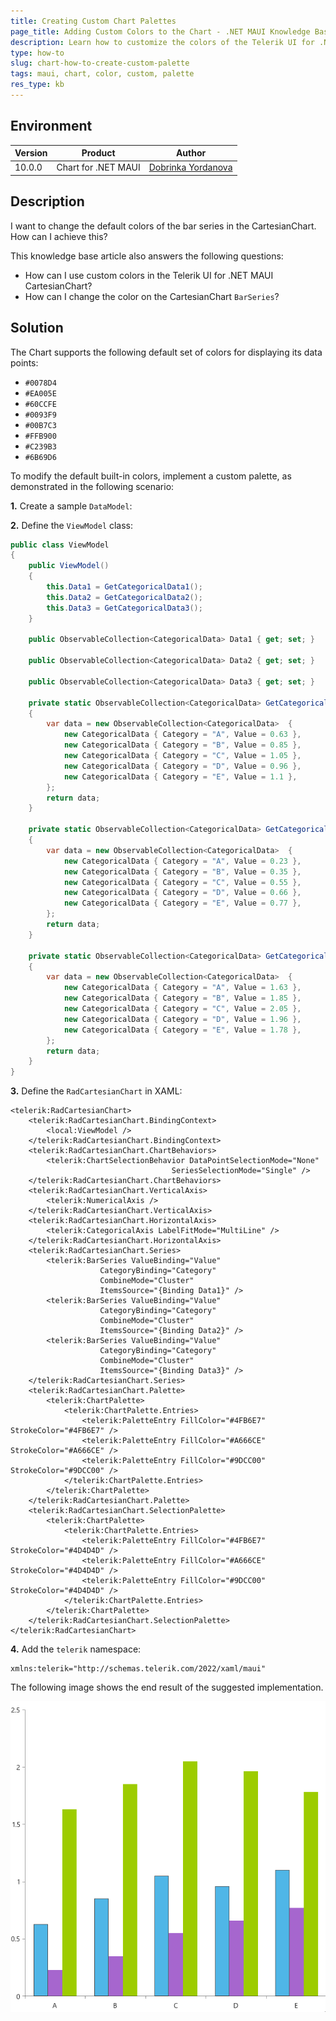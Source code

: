 ```yaml
---
title: Creating Custom Chart Palettes
page_title: Adding Custom Colors to the Chart - .NET MAUI Knowledge Base
description: Learn how to customize the colors of the Telerik UI for .NET MAUI Chart component.
type: how-to
slug: chart-how-to-create-custom-palette
tags: maui, chart, color, custom, palette
res_type: kb
---
```


## Environment

| Version | Product | Author | 
| --- | --- | ---- | 
| 10.0.0 | Chart for .NET MAUI | [Dobrinka Yordanova](https://www.telerik.com/blogs/author/dobrinka-yordanova)| 


## Description

I want to change the default colors of the bar series in the CartesianChart. How can I achieve this?

This knowledge base article also answers the following questions:
- How can I use custom colors in the Telerik UI for .NET MAUI CartesianChart?
- How can I change the color on the CartesianChart `BarSeries`?

## Solution

The Chart supports the following default set of colors for displaying its data points:

* `#0078D4`
* `#EA005E`
* `#60CCFE`
* `#0093F9`
* `#00B7C3`
* `#FFB900`
* `#C239B3`
* `#6B69D6`

To modify the default built-in colors, implement a custom palette, as demonstrated in the following scenario:

**1.** Create a sample `DataModel`:

<snippet id='categorical-data-model'/>

**2.** Define the `ViewModel` class:

```C#
public class ViewModel
{
    public ViewModel()
    {
        this.Data1 = GetCategoricalData1();
        this.Data2 = GetCategoricalData2();
        this.Data3 = GetCategoricalData3();
    }

    public ObservableCollection<CategoricalData> Data1 { get; set; }

    public ObservableCollection<CategoricalData> Data2 { get; set; }

    public ObservableCollection<CategoricalData> Data3 { get; set; }

    private static ObservableCollection<CategoricalData> GetCategoricalData1()
    {
        var data = new ObservableCollection<CategoricalData>  {
            new CategoricalData { Category = "A", Value = 0.63 },
            new CategoricalData { Category = "B", Value = 0.85 },
            new CategoricalData { Category = "C", Value = 1.05 },
            new CategoricalData { Category = "D", Value = 0.96 },
            new CategoricalData { Category = "E", Value = 1.1 },
        };
        return data;
    }

    private static ObservableCollection<CategoricalData> GetCategoricalData2()
    {
        var data = new ObservableCollection<CategoricalData>  {
            new CategoricalData { Category = "A", Value = 0.23 },
            new CategoricalData { Category = "B", Value = 0.35 },
            new CategoricalData { Category = "C", Value = 0.55 },
            new CategoricalData { Category = "D", Value = 0.66 },
            new CategoricalData { Category = "E", Value = 0.77 },
        };
        return data;
    }

    private static ObservableCollection<CategoricalData> GetCategoricalData3()
    {
        var data = new ObservableCollection<CategoricalData>  {
            new CategoricalData { Category = "A", Value = 1.63 },
            new CategoricalData { Category = "B", Value = 1.85 },
            new CategoricalData { Category = "C", Value = 2.05 },
            new CategoricalData { Category = "D", Value = 1.96 },
            new CategoricalData { Category = "E", Value = 1.78 },
        };
        return data;
    }
}
```

**3.** Define the `RadCartesianChart` in XAML:

```XAML
<telerik:RadCartesianChart>
    <telerik:RadCartesianChart.BindingContext>
        <local:ViewModel />
    </telerik:RadCartesianChart.BindingContext>
    <telerik:RadCartesianChart.ChartBehaviors>
        <telerik:ChartSelectionBehavior DataPointSelectionMode="None" 
                                    SeriesSelectionMode="Single" />
    </telerik:RadCartesianChart.ChartBehaviors>
    <telerik:RadCartesianChart.VerticalAxis>
        <telerik:NumericalAxis />
    </telerik:RadCartesianChart.VerticalAxis>
    <telerik:RadCartesianChart.HorizontalAxis>
        <telerik:CategoricalAxis LabelFitMode="MultiLine" />
    </telerik:RadCartesianChart.HorizontalAxis>
    <telerik:RadCartesianChart.Series>
        <telerik:BarSeries ValueBinding="Value"
                    CategoryBinding="Category"
                    CombineMode="Cluster"
                    ItemsSource="{Binding Data1}" />
        <telerik:BarSeries ValueBinding="Value"
                    CategoryBinding="Category"
                    CombineMode="Cluster"
                    ItemsSource="{Binding Data2}" />
        <telerik:BarSeries ValueBinding="Value"
                    CategoryBinding="Category"
                    CombineMode="Cluster"
                    ItemsSource="{Binding Data3}" />
    </telerik:RadCartesianChart.Series>
    <telerik:RadCartesianChart.Palette>
        <telerik:ChartPalette>
            <telerik:ChartPalette.Entries>
                <telerik:PaletteEntry FillColor="#4FB6E7" StrokeColor="#4FB6E7" />
                <telerik:PaletteEntry FillColor="#A666CE" StrokeColor="#A666CE" />
                <telerik:PaletteEntry FillColor="#9DCC00" StrokeColor="#9DCC00" />
            </telerik:ChartPalette.Entries>
        </telerik:ChartPalette>
    </telerik:RadCartesianChart.Palette>
    <telerik:RadCartesianChart.SelectionPalette>
        <telerik:ChartPalette>
            <telerik:ChartPalette.Entries>
                <telerik:PaletteEntry FillColor="#4FB6E7" StrokeColor="#4D4D4D" />
                <telerik:PaletteEntry FillColor="#A666CE" StrokeColor="#4D4D4D" />
                <telerik:PaletteEntry FillColor="#9DCC00" StrokeColor="#4D4D4D" />
            </telerik:ChartPalette.Entries>
        </telerik:ChartPalette>
    </telerik:RadCartesianChart.SelectionPalette>
</telerik:RadCartesianChart>
```

**4.** Add the `telerik` namespace: 

```XAML
xmlns:telerik="http://schemas.telerik.com/2022/xaml/maui"
```

The following image shows the end result of the suggested implementation.

![Telerik UI for .NET MAUI Chart Custom Palette](images/chart-how-to-create-custom-palette.png)

